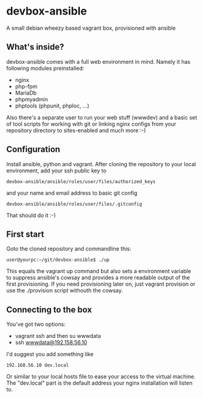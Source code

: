 # devbox-ansible
A small debian wheezy based vagrant box, provisioned with ansible

## What's inside?
devbox-ansible comes with a full web environment in mind.
Namely it has following modules preinstalled:

* nginx
* php-fpm
* MariaDb
* phpmyadmin
* phptools (phpunit, phploc, ...)

Also there's a separate user to run your web stuff (wwwdev) and a basic set of tool scripts for working with git or linking nginx configs from your repository directory to sites-enabled and much more :-)

## Configuration
Install ansible, python and vagrant.
After cloning the repository to your local environment, add your ssh public key to

    devbox-ansible/ansible/roles/user/files/authorized_keys
    
and your name and email address to basic git config

    devbox-ansible/ansible/roles/user/files/.gitconfig

That should do it :-)

## First start
Goto the cloned repository and commandline this:

    user@yourpc:~/git/devbox-ansible$ ./up
    
This equals the vagrant up command but also sets a environment variable to suppress ansible's cowsay and provides a more readable output of the first provisioning. If you need provisioning later on, just vagrant provision or use the ./provision script withouth the cowsay.

## Connecting to the box
You've got two options:

* vagrant ssh and then su wwwdata
* ssh wwwdata@192.158.56.10

I'd suggest you add something like 

    192.168.56.10 dev.local

Or similar to your local hosts file to ease your access to the virtual machine.
The "dev.local" part is the default address your nginx installation will listen to.
